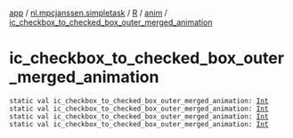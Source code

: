 [app](../../../index.md) / [nl.mpcjanssen.simpletask](../../index.md) / [R](../index.md) / [anim](index.md) / [ic_checkbox_to_checked_box_outer_merged_animation](.)

# ic_checkbox_to_checked_box_outer_merged_animation

`static val ic_checkbox_to_checked_box_outer_merged_animation: `[`Int`](https://kotlinlang.org/api/latest/jvm/stdlib/kotlin/-int/index.html)
`static val ic_checkbox_to_checked_box_outer_merged_animation: `[`Int`](https://kotlinlang.org/api/latest/jvm/stdlib/kotlin/-int/index.html)
`static val ic_checkbox_to_checked_box_outer_merged_animation: `[`Int`](https://kotlinlang.org/api/latest/jvm/stdlib/kotlin/-int/index.html)
`static val ic_checkbox_to_checked_box_outer_merged_animation: `[`Int`](https://kotlinlang.org/api/latest/jvm/stdlib/kotlin/-int/index.html)